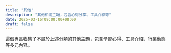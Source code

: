 ```yaml
---
title: "其他"
description: "其他相關主題，包含心得分享、工具介紹等"
date: 2025-03-16T09:00:00+08:00
draft: false
---
```

這個專區收集了不屬於上述分類的其他主題，包含學習心得、工具介紹、行業動態等多元內容。
